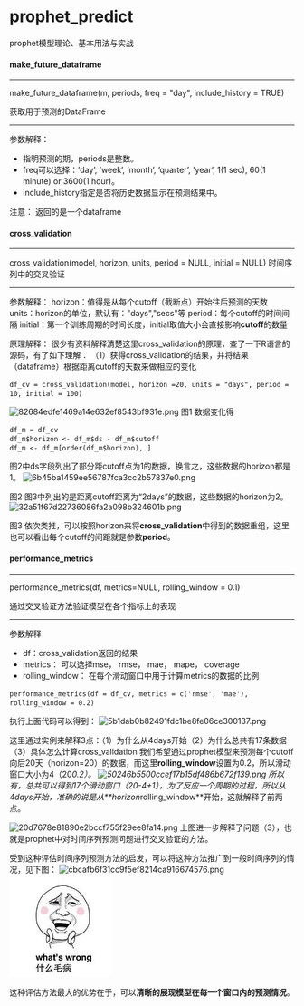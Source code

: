 # prophet_predict
prophet模型理论、基本用法与实战

#### make_future_dataframe
---
make_future_dataframe(m, periods, freq = "day", include_history = TRUE)

获取用于预测的DataFrame

---
参数解释：
- 指明预测的期，periods是整数。
- freq可以选择：’day’, ’week’, ’month’, ’quarter’, ’year’, 1(1 sec), 60(1 minute) or 3600(1 hour)。
- include_history指定是否将历史数据显示在预测结果中。

注意：
返回的是一个dataframe


#### cross_validation
---
cross_validation(model, horizon, units, period = NULL, initial = NULL)
时间序列中的交叉验证

---
参数解释：
horizon：值得是从每个cutoff（截断点）开始往后预测的天数
units：horizon的单位，默认有："days","secs"等
period：每个cutoff的时间间隔
initial：第一个训练周期的时间长度，initial取值大小会直接影响**cutoff**的数量

原理解释：
很少有资料解释清楚这里cross_validation的原理，查了一下R语言的源码，有了如下理解：
（1）获得cross_validation的结果，并将结果（dataframe）根据距离cutoff的天数来做相应的变化
```{r}
df_cv = cross_validation(model, horizon =20, units = "days", period = 10, initial = 100)
```
![82684edfe1469a14e632ef8543bf931e.png](en-resource://database/3602:1)
图1
数据变化得
```{r}
df_m = df_cv
df_m$horizon <- df_m$ds - df_m$cutoff
df_m <- df_m[order(df_m$horizon), ]
```
图2中ds字段列出了部分距cutoff点为1的数据，换言之，这些数据的horizon都是1。
![6b45ba1459ee56787fca3cc2b57837e0.png](en-resource://database/3616:1)

图2
图3中列出的是距离cutoff距离为“2days”的数据，这些数据的horizon为2。
![32a51f67d22736086fa2a098b324601b.png](en-resource://database/3618:1)

图3
依次类推，可以按照horizon来将**cross_validation**中得到的数据重组，这里也可以看出每个cutoff的间距就是参数**period**。


#### performance_metrics
---
performance_metrics(df, metrics=NULL, rolling_window = 0.1)

通过交叉验证方法验证模型在各个指标上的表现

---

参数解释

- df：cross_validation返回的结果
- metrics： 可以选择mse， rmse， mae， mape， coverage
- rolling_window： 在每个滑动窗口中用于计算metrics的数据的比例

```{r}
performance_metrics(df = df_cv, metrics = c('rmse', 'mae'), rolling_window = 0.2)
```
执行上面代码可以得到：
![5b1dab0b82491fdc1be8fe06ce300137.png](en-resource://database/3614:1)

这里通过实例来解释3点：（1）为什么从4days开始（2）为什么总共有17条数据（3）具体怎么计算cross_validation
我们希望通过prophet模型来预测每个cutoff向后20天（horizon=20）的数据，而这里**rolling_window**设置为0.2，所以滑动窗口大小为4（20*0.2）。
![50246b5500ccef17b15df486b672f139.png](en-resource://database/3622:1)
所以有，总共可以得到17个滑动窗口（20-4+1），为了反应一个周期的过程，所以从4days开始，准确的说是从**horizon*rolling_window**开始，这就解释了前两点。

![20d7678e81890e2bccf755f29ee8fa14.png](en-resource://database/3624:1)
上图进一步解释了问题（3），也就是prophet中对时间序列预测问题进行交叉验证的方法。

受到这种评估时间序列预测方法的启发，可以将这种方法推广到一般时间序列的情况，见下图：
![cbcafb6f31cc9f5ef8214ca916674576.png](en-resource://database/3626:1)
![image](https://github.com/AngelSXD/sxd_first_repository/blob/master/images/20160615165142.png)


这种评估方法最大的优势在于，可以**清晰的展现模型在每一个窗口内的预测情况**。
